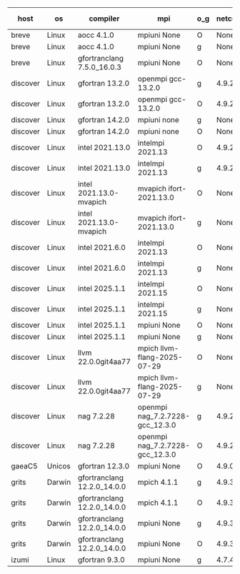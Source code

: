 

| host     | os       | compiler                              | mpi                      | o_g        | netcdf        | build       | u_pass          | u_fail          | s_pass            | s_fail            | e_pass             | e_fail             | nuopc_pass       | nuopc_fail       | artifacts link          |
|----------|----------|---------------------------------------|--------------------------|------------|---------------|-------------|-----------------|-----------------|-------------------|-------------------|--------------------|--------------------|------------------|------------------|-------------------------|
| breve | Linux | aocc 4.1.0 | mpiuni None  | O | None  | PASS | 12538 | 26 | 9 | 0 | 43 | 0 | None | None | <a href="https://github.com/esmf-org/esmf-test-artifacts/tree/ae6f96468d6c7549b5642551469d07b6e83e8aac/v8.9.0/aocc/4.1.0/O/mpiuni/None" target="_blank">ae6f964</a> | 
| breve | Linux | aocc 4.1.0 | mpiuni None  | g | None  | PASS | 12538 | 26 | 9 | 0 | 43 | 0 | None | None | <a href="https://github.com/esmf-org/esmf-test-artifacts/tree/e1a154bf892ba6bf6eb4412e9446634bf91960ed/v8.9.0/aocc/4.1.0/g/mpiuni/None" target="_blank">e1a154b</a> | 
| breve | Linux | gfortranclang 7.5.0_16.0.3 | mpiuni None  | O | None  | PASS | None | None | None | None | None | None | None | None | <a href="https://github.com/esmf-org/esmf-test-artifacts/tree/046df1084a5010ddd0d4902170844c5f276dc6ed/v8.9.0/gfortranclang/7.5.0_16.0.3/O/mpiuni/None" target="_blank">046df10</a> | 
| discover | Linux | gfortran 13.2.0 | openmpi gcc-13.2.0  | g | 4.9.2  | PASS | 14235 | 0 | 51 | 0 | 81 | 0 | 57 | 0 | <a href="https://github.com/esmf-org/esmf-test-artifacts/tree/380976a2c7f36980d9848cc620ff2bd0826938eb/v8.9.0/gfortran/13.2.0/g/openmpi/gcc-13.2.0" target="_blank">380976a</a> | 
| discover | Linux | gfortran 13.2.0 | openmpi gcc-13.2.0  | O | 4.9.2  | PASS | 14235 | 0 | 51 | 0 | 81 | 0 | 57 | 0 | <a href="https://github.com/esmf-org/esmf-test-artifacts/tree/93078ef40f3f8b56892731474e8d0e336402b18b/v8.9.0/gfortran/13.2.0/O/openmpi/gcc-13.2.0" target="_blank">93078ef</a> | 
| discover | Linux | gfortran 14.2.0 | mpiuni none  | g | None  | PASS | 12564 | 0 | 9 | 0 | 43 | 0 | None | None | <a href="https://github.com/esmf-org/esmf-test-artifacts/tree/a97f96da3024c4b410ba0eb09b290b54f142fca2/v8.9.0/gfortran/14.2.0/g/mpiuni/none" target="_blank">a97f96d</a> | 
| discover | Linux | gfortran 14.2.0 | mpiuni none  | O | None  | PASS | 12564 | 0 | 9 | 0 | 43 | 0 | None | None | <a href="https://github.com/esmf-org/esmf-test-artifacts/tree/dddb8850d3c2d5daa539e6801d02fa5e6aa77675/v8.9.0/gfortran/14.2.0/O/mpiuni/none" target="_blank">dddb885</a> | 
| discover | Linux | intel 2021.13.0 | intelmpi 2021.13  | O | 4.9.2  | PASS | 14235 | 0 | 51 | 0 | 81 | 0 | 57 | 0 | <a href="https://github.com/esmf-org/esmf-test-artifacts/tree/4d940f392fa397c4803631a05bf248269fdeca7c/v8.9.0/intel/2021.13.0/O/intelmpi/2021.13" target="_blank">4d940f3</a> | 
| discover | Linux | intel 2021.13.0 | intelmpi 2021.13  | g | 4.9.2  | PASS | 14235 | 0 | 51 | 0 | 81 | 0 | 57 | 0 | <a href="https://github.com/esmf-org/esmf-test-artifacts/tree/9536580377029dbe42a01fb606e9c72c96d1e900/v8.9.0/intel/2021.13.0/g/intelmpi/2021.13" target="_blank">9536580</a> | 
| discover | Linux | intel 2021.13.0-mvapich | mvapich ifort-2021.13.0  | O | None  | PASS | 14235 | 0 | 51 | 0 | 81 | 0 | 57 | 0 | <a href="https://github.com/esmf-org/esmf-test-artifacts/tree/632f6d1402f7cc4474d13c4623b970e7cc7945bb/v8.9.0/intel/2021.13.0-mvapich/O/mvapich/ifort-2021.13.0" target="_blank">632f6d1</a> | 
| discover | Linux | intel 2021.13.0-mvapich | mvapich ifort-2021.13.0  | g | None  | PASS | 14235 | 0 | 51 | 0 | 81 | 0 | 57 | 0 | <a href="https://github.com/esmf-org/esmf-test-artifacts/tree/ae8ca9d9c3a03833bc21e398a0102f9d8fd8127d/v8.9.0/intel/2021.13.0-mvapich/g/mvapich/ifort-2021.13.0" target="_blank">ae8ca9d</a> | 
| discover | Linux | intel 2021.6.0 | intelmpi 2021.13  | O | None  | PASS | 14235 | 0 | 51 | 0 | 81 | 0 | 57 | 0 | <a href="https://github.com/esmf-org/esmf-test-artifacts/tree/d3d05b331074e3e3f30168bdf42fe8a1801c4c58/v8.9.0/intel/2021.6.0/O/intelmpi/2021.13" target="_blank">d3d05b3</a> | 
| discover | Linux | intel 2021.6.0 | intelmpi 2021.13  | g | None  | PASS | 14235 | 0 | 51 | 0 | 81 | 0 | 57 | 0 | <a href="https://github.com/esmf-org/esmf-test-artifacts/tree/490c93aa3f65a74a9f7a2d37a8f2922b486f8cad/v8.9.0/intel/2021.6.0/g/intelmpi/2021.13" target="_blank">490c93a</a> | 
| discover | Linux | intel 2025.1.1 | intelmpi 2021.15  | O | None  | PASS | 14235 | 0 | 51 | 0 | 81 | 0 | 57 | 0 | <a href="https://github.com/esmf-org/esmf-test-artifacts/tree/18737bfd471441b043e346b86d5ce83e61e14002/v8.9.0/intel/2025.1.1/O/intelmpi/2021.15" target="_blank">18737bf</a> | 
| discover | Linux | intel 2025.1.1 | intelmpi 2021.15  | g | None  | PASS | 14235 | 0 | 51 | 0 | 81 | 0 | 57 | 0 | <a href="https://github.com/esmf-org/esmf-test-artifacts/tree/06f79ec5459db01f6f38cbabf1a984a71daad3cf/v8.9.0/intel/2025.1.1/g/intelmpi/2021.15" target="_blank">06f79ec</a> | 
| discover | Linux | intel 2025.1.1 | mpiuni None  | O | None  | PASS | 12564 | 0 | 9 | 0 | 43 | 0 | None | None | <a href="https://github.com/esmf-org/esmf-test-artifacts/tree/e9bd89b9d68fed542b8bb43167cf1d681a9701b7/v8.9.0/intel/2025.1.1/O/mpiuni/None" target="_blank">e9bd89b</a> | 
| discover | Linux | intel 2025.1.1 | mpiuni None  | g | None  | PASS | 12564 | 0 | 9 | 0 | 43 | 0 | None | None | <a href="https://github.com/esmf-org/esmf-test-artifacts/tree/7bf4b944c8853fdafb2f2ef57e0206458992fe4f/v8.9.0/intel/2025.1.1/g/mpiuni/None" target="_blank">7bf4b94</a> | 
| discover | Linux | llvm 22.0.0git4aa77 | mpich llvm-flang-2025-07-29  | O | None  | PASS | 14217 | 18 | 18 | 33 | 76 | 5 | 0 | 57 | <a href="https://github.com/esmf-org/esmf-test-artifacts/tree/079b5ef70cf806b7793e4e5cd3adc3f0e0f2ca27/v8.9.0/llvm/22.0.0git4aa77/O/mpich/llvm-flang-2025-07-29" target="_blank">079b5ef</a> | 
| discover | Linux | llvm 22.0.0git4aa77 | mpich llvm-flang-2025-07-29  | g | None  | PASS | 14217 | 18 | 18 | 33 | 76 | 5 | 0 | 57 | <a href="https://github.com/esmf-org/esmf-test-artifacts/tree/c5740e2ac44f7c3bf6ef783b6b5a7a440d753dee/v8.9.0/llvm/22.0.0git4aa77/g/mpich/llvm-flang-2025-07-29" target="_blank">c5740e2</a> | 
| discover | Linux | nag 7.2.28 | openmpi nag_7.2.7228-gcc_12.3.0  | g | 4.9.2  | PASS | 14220 | 15 | 51 | 0 | 81 | 0 | 56 | 1 | <a href="https://github.com/esmf-org/esmf-test-artifacts/tree/44aacdc033a25aad18125ed28f7d1a3b840391c0/v8.9.0/nag/7.2.28/g/openmpi/nag_7.2.7228-gcc_12.3.0" target="_blank">44aacdc</a> | 
| discover | Linux | nag 7.2.28 | openmpi nag_7.2.7228-gcc_12.3.0  | O | 4.9.2  | PASS | 14235 | 0 | 51 | 0 | 81 | 0 | 56 | 1 | <a href="https://github.com/esmf-org/esmf-test-artifacts/tree/7d7775d70aacd3378b0b8cebdbfee7457d2430b1/v8.9.0/nag/7.2.28/O/openmpi/nag_7.2.7228-gcc_12.3.0" target="_blank">7d7775d</a> | 
| gaeaC5 | Unicos | gfortran 12.3.0 | mpiuni None  | O | 4.9.0  | PASS | None | None | None | None | None | None | None | None | <a href="https://github.com/esmf-org/esmf-test-artifacts/tree/e64f20534c1844c95fb589cb890ed68a9149386c/v8.9.0/gfortran/12.3.0/O/mpiuni/None" target="_blank">e64f205</a> | 
| grits | Darwin | gfortranclang 12.2.0_14.0.0 | mpich 4.1.1  | g | 4.9.3  | PASS | 14235 | 0 | 51 | 0 | 81 | 0 | 57 | 0 | <a href="https://github.com/esmf-org/esmf-test-artifacts/tree/ca39bc705ae3f34d64630ecc212c144c61bf94b6/v8.9.0/gfortranclang/12.2.0_14.0.0/g/mpich/4.1.1" target="_blank">ca39bc7</a> | 
| grits | Darwin | gfortranclang 12.2.0_14.0.0 | mpich 4.1.1  | O | 4.9.3  | PASS | 14235 | 0 | 51 | 0 | 81 | 0 | 57 | 0 | <a href="https://github.com/esmf-org/esmf-test-artifacts/tree/342bd8cc667989b9a885b5a7de9ea460ae57b7f0/v8.9.0/gfortranclang/12.2.0_14.0.0/O/mpich/4.1.1" target="_blank">342bd8c</a> | 
| grits | Darwin | gfortranclang 12.2.0_14.0.0 | mpiuni None  | g | 4.9.3  | PASS | 12564 | 0 | 9 | 0 | 43 | 0 | None | None | <a href="https://github.com/esmf-org/esmf-test-artifacts/tree/c2b12a3ff217f2eb0b054263d4ccba0715834ea8/v8.9.0/gfortranclang/12.2.0_14.0.0/g/mpiuni/None" target="_blank">c2b12a3</a> | 
| grits | Darwin | gfortranclang 12.2.0_14.0.0 | mpiuni None  | O | 4.9.3  | PASS | 12564 | 0 | 9 | 0 | 43 | 0 | None | None | <a href="https://github.com/esmf-org/esmf-test-artifacts/tree/1669c2190fec8407fa1e75031e96b09a80572ffe/v8.9.0/gfortranclang/12.2.0_14.0.0/O/mpiuni/None" target="_blank">1669c21</a> | 
| izumi | Linux | gfortran 9.3.0 | mpiuni None  | g | 4.7.4  | PASS | None | None | None | None | None | None | None | None | <a href="https://github.com/esmf-org/esmf-test-artifacts/tree/e87b3f41fe401ff589c2db47ad1f171a5f28513b/v8.9.0/gfortran/9.3.0/g/mpiuni/None" target="_blank">e87b3f4</a> | 
